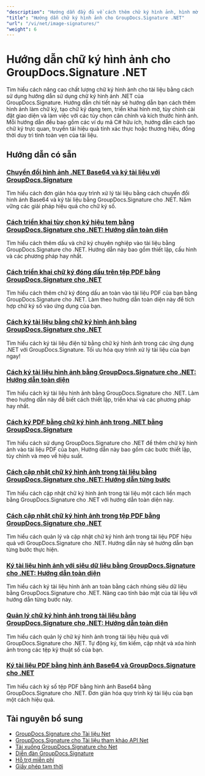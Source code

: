 ```yaml
---
"description": "Hướng dẫn đầy đủ về cách thêm chữ ký hình ảnh, hình mờ và tem vào tài liệu bằng GroupDocs.Signature cho .NET."
"title": "Hướng dẫn chữ ký hình ảnh cho GroupDocs.Signature .NET"
"url": "/vi/net/image-signatures/"
"weight": 6
---
```


# Hướng dẫn chữ ký hình ảnh cho GroupDocs.Signature .NET

Tìm hiểu cách nâng cao chất lượng chữ ký hình ảnh cho tài liệu bằng cách sử dụng hướng dẫn sử dụng chữ ký hình ảnh .NET của GroupDocs.Signature. Hướng dẫn chi tiết này sẽ hướng dẫn bạn cách thêm hình ảnh làm chữ ký, tạo chữ ký dạng tem, triển khai hình mờ, tùy chỉnh cài đặt giao diện và làm việc với các tùy chọn căn chỉnh và kích thước hình ảnh. Mỗi hướng dẫn đều bao gồm các ví dụ mã C# hữu ích, hướng dẫn cách tạo chữ ký trực quan, truyền tải hiệu quả tính xác thực hoặc thương hiệu, đồng thời duy trì tính toàn vẹn của tài liệu.

## Hướng dẫn có sẵn

### [Chuyển đổi hình ảnh .NET Base64 và ký tài liệu với GroupDocs.Signature](./net-base64-image-conversion-document-signing-groupdocs/)
Tìm hiểu cách đơn giản hóa quy trình xử lý tài liệu bằng cách chuyển đổi hình ảnh Base64 và ký tài liệu bằng GroupDocs.Signature cho .NET. Nắm vững các giải pháp hiệu quả cho chữ ký số.

### [Cách triển khai tùy chọn ký hiệu tem bằng GroupDocs.Signature cho .NET: Hướng dẫn toàn diện](./implement-stamp-sign-options-groupdocs-signature-dotnet/)
Tìm hiểu cách thêm dấu và chữ ký chuyên nghiệp vào tài liệu bằng GroupDocs.Signature cho .NET. Hướng dẫn này bao gồm thiết lập, cấu hình và các phương pháp hay nhất.

### [Cách triển khai chữ ký đóng dấu trên tệp PDF bằng GroupDocs.Signature cho .NET](./implement-stamp-signature-groupdocs-signature-pdf/)
Tìm hiểu cách thêm chữ ký đóng dấu an toàn vào tài liệu PDF của bạn bằng GroupDocs.Signature cho .NET. Làm theo hướng dẫn toàn diện này để tích hợp chữ ký số vào ứng dụng của bạn.

### [Cách ký tài liệu bằng chữ ký hình ảnh bằng GroupDocs.Signature cho .NET](./sign-document-image-signature-groupdocs-signature-net/)
Tìm hiểu cách ký tài liệu điện tử bằng chữ ký hình ảnh trong các ứng dụng .NET với GroupDocs.Signature. Tối ưu hóa quy trình xử lý tài liệu của bạn ngay!

### [Cách ký tài liệu hình ảnh bằng GroupDocs.Signature cho .NET: Hướng dẫn toàn diện](./sign-image-documents-groupdocs-signature-net/)
Tìm hiểu cách ký tài liệu hình ảnh bằng GroupDocs.Signature cho .NET. Làm theo hướng dẫn này để biết cách thiết lập, triển khai và các phương pháp hay nhất.

### [Cách ký PDF bằng chữ ký hình ảnh trong .NET bằng GroupDocs.Signature](./professional-pdf-signature-image-dotnet-groupdocs-signature/)
Tìm hiểu cách sử dụng GroupDocs.Signature cho .NET để thêm chữ ký hình ảnh vào tài liệu PDF của bạn. Hướng dẫn này bao gồm các bước thiết lập, tùy chỉnh và mẹo về hiệu suất.

### [Cách cập nhật chữ ký hình ảnh trong tài liệu bằng GroupDocs.Signature cho .NET: Hướng dẫn từng bước](./update-image-signatures-groupdocs-signature-dotnet/)
Tìm hiểu cách cập nhật chữ ký hình ảnh trong tài liệu một cách liền mạch bằng GroupDocs.Signature cho .NET với hướng dẫn toàn diện này.

### [Cách cập nhật chữ ký hình ảnh trong tệp PDF bằng GroupDocs.Signature cho .NET](./update-image-signatures-pdf-groupdocs-net/)
Tìm hiểu cách quản lý và cập nhật chữ ký hình ảnh trong tài liệu PDF hiệu quả với GroupDocs.Signature cho .NET. Hướng dẫn này sẽ hướng dẫn bạn từng bước thực hiện.

### [Ký tài liệu hình ảnh với siêu dữ liệu bằng GroupDocs.Signature cho .NET: Hướng dẫn toàn diện](./image-document-signing-metadata-groupdocs-signature/)
Tìm hiểu cách ký tài liệu hình ảnh an toàn bằng cách nhúng siêu dữ liệu bằng GroupDocs.Signature cho .NET. Nâng cao tính bảo mật của tài liệu với hướng dẫn từng bước này.

### [Quản lý chữ ký hình ảnh trong tài liệu bằng GroupDocs.Signature cho .NET: Hướng dẫn toàn diện](./manage-image-signatures-groupdocs-signature-net/)
Tìm hiểu cách quản lý chữ ký hình ảnh trong tài liệu hiệu quả với GroupDocs.Signature cho .NET. Tự động ký, tìm kiếm, cập nhật và xóa hình ảnh trong các tệp kỹ thuật số của bạn.

### [Ký tài liệu PDF bằng hình ảnh Base64 và GroupDocs.Signature cho .NET](./sign-pdf-base64-image-groupdocs-signature/)
Tìm hiểu cách ký số tệp PDF bằng hình ảnh Base64 bằng GroupDocs.Signature cho .NET. Đơn giản hóa quy trình ký tài liệu của bạn một cách hiệu quả.

## Tài nguyên bổ sung

- [GroupDocs.Signature cho Tài liệu Net](https://docs.groupdocs.com/signature/net/)
- [GroupDocs.Signature cho Tài liệu tham khảo API Net](https://reference.groupdocs.com/signature/net/)
- [Tải xuống GroupDocs.Signature cho Net](https://releases.groupdocs.com/signature/net/)
- [Diễn đàn GroupDocs.Signature](https://forum.groupdocs.com/c/signature)
- [Hỗ trợ miễn phí](https://forum.groupdocs.com/)
- [Giấy phép tạm thời](https://purchase.groupdocs.com/temporary-license/)